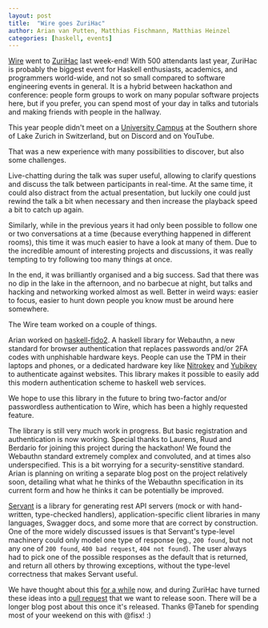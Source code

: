 ```yaml
---
layout: post
title:  "Wire goes ZuriHac"
author: Arian van Putten, Matthias Fischmann, Matthias Heinzel
categories: [haskell, events]
---
```


[Wire](wire.com) went to [ZuriHac](https://zfoh.ch/zurihac2020/) last
week-end!  With 500 attendants last year, ZuriHac is probably the
biggest event for Haskell enthusiasts, academics, and programmers
world-wide, and not so small compared to software engineering events
in general.  It is a hybrid between hackathon and conference: people
form groups to work on many popular software projects here, but if you
prefer, you can spend most of your day in talks and tutorials and
making friends with people in the hallway.

This year people didn't meet on a [University
Campus](https://www.hsr.ch/) at the Southern shore of Lake Zurich in
Switzerland, but on Discord and on YouTube.

That was a new experience with many possibilities to discover, but
also some challenges.

Live-chatting during the talk was super useful, allowing to clarify
questions and discuss the talk between participants in real-time.
At the same time, it could also distract from the actual presentation,
but luckily one could just rewind the talk a bit when necessary and
then increase the playback speed a bit to catch up again.

Similarly, while in the previous years it had only been possible to
follow one or two conversations at a time (because everything happened
in different rooms),
this time it was much easier to have a look at many of them.
Due to the incredible amount of interesting projects and discussions,
it was really tempting to try following too many things at once.

In the end, it was brilliantly organised and a big success.  Sad that
there was no dip in the lake in the afternoon, and no barbecue at
night, but talks and hacking and networking worked almost as well.
Better in weird ways: easier to focus, easier to hunt down people you
know must be around here somewhere.

The Wire team worked on a couple of things.

Arian worked on [haskell-fido2](http://github.com/arianvp/haskell-fido2).
A haskell library for Webauthn, a new standard for browser authentication
that replaces passwords and/or 2FA codes with unphishable hardware keys.
People can use the TPM in their laptops and phones, or a dedicated hardware
key like [Nitrokey](https://nitrokey.com) and [Yubikey](https://www.yubico.com)
to authenticate against websites. This library makes it possible to easily
add this modern authentication scheme to haskell web services.

We hope to use this library in the future to bring two-factor and/or passwordless
authentication to Wire, which has been a highly requested feature.

The library is still very much work in progress. But basic registration
and authentication is now working. Special thanks to Laurens, Ruud and Berdario
for joining this project during the hackathon! We found the Webauthn
standard extremely complex and convoluted, and at times also underspecified.
This is a bit worrying for a security-senstitive standard. Arian is planning
on writing a separate blog post on the project relatively soon, detailing
what what he thinks of the Webauthn specification in its current form
and how he thinks it can be potentially be improved.



[Servant](https://github.com/haskell-servant/servant) is a library for
generating rest API servers (mock or with hand-written, type-checked
handlers), application-specific client libraries in many languages,
Swagger docs, and some more that are correct by construction.  One of
the more widely discussed issues is that Servant's type-level
machinery could only model one type of response (eg., `200 found`, but
not any one of `200 found`, `400 bad request`, `404 not found`).  The
user always had to pick one of the possible responses as the default
that is returned, and return all others by throwing exceptions,
without the type-level correctness that makes Servant useful.

We have thought about this [for a
while](https://github.com/wireapp/servant-uverb) now, and during
ZuriHac have turned these ideas into a [pull
request](https://github.com/haskell-servant/servant/pull/1314) that we
want to release soon.  There will be a longer blog post about this
once it's released.  Thanks @Taneb for spending most of your weekend
on this with @fisx!  :)
